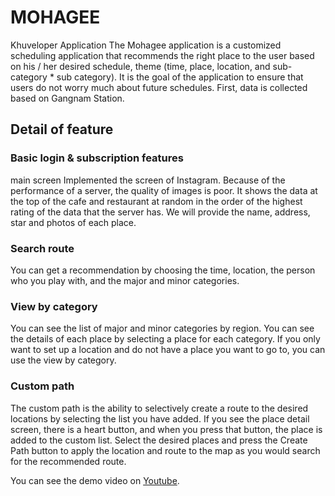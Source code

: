 # MOHAGEE
Khuveloper
Application
The Mohagee application is a customized scheduling application that recommends the right place to the user based on his / her desired schedule, theme (time, place, location, and sub-category * sub category). It is the goal of the application to ensure that users do not worry much about future schedules.
First, data is collected based on Gangnam Station.

## Detail of feature
### Basic login & subscription features
main screen
Implemented the screen of Instagram. Because of the performance of a server, the quality of images is poor.
It shows the data at the top of the cafe and restaurant at random in the order of the highest rating of the data that the server has. We will provide the name, address, star and photos of each place.

### Search route
You can get a recommendation by choosing the time, location, the person who you play with, and the major and minor categories.

### View by category
You can see the list of major and minor categories by region. You can see the details of each place by selecting a place for each category. If you only want to set up a location and do not have a place you want to go to, you can use the view by category.

### Custom path
The custom path is the ability to selectively create a route to the desired locations by selecting the list you have added.
If you see the place detail screen, there is a heart button, and when you press that button, the place is added to the custom list.
Select the desired places and press the Create Path button to apply the location and route to the map as you would search for the recommended route.

You can see the demo video on [Youtube](https://youtu.be/WwgLIeJR2jw).
